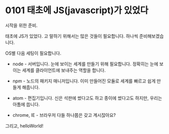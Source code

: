 # 0101 태초에 JS(javascript)가 있었다

시작을 위한 준비.

태초에 JS가 있었다. 고 말하기 위해서는 많은 것들이 필요합니다. 하나씩 준비해보겠습니다.

OS별 다음 세팅이 필요합니다.

- node - 서버입니다. 눈에 보이는 세계를 만들기 위해 필요합니다. 정확히는 눈에 보이는 세계를 클라이언트에 보내주는 역할을 합니다.  

- npm - 노드의 패키지 매니저입니다. 이미 만들어진 모듈로 세계를 빠르고 쉽게 만들게 해줍니다.

- atom - 편집기입니다. 신은 석판에 썼다고도 하고 종이에 썼다고도 하지만, 우리는 아톰에 씁니다.
- chrome, IE - 브라우저 다들 하나쯤은 갖고 계시잖아요?

그리고,
helloWorld!
